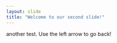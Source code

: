```yaml
---
layout: slide
title: "Welcome to our second slide!"
---
```

another test.
Use the left arrow to go back!
